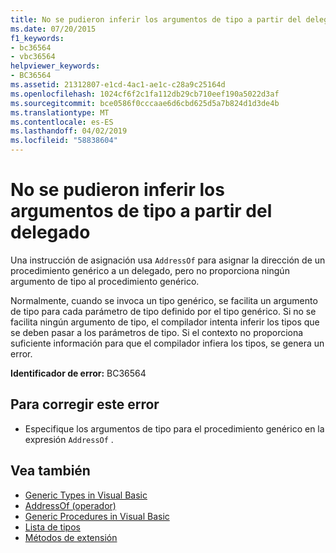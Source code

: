 ```yaml
---
title: No se pudieron inferir los argumentos de tipo a partir del delegado
ms.date: 07/20/2015
f1_keywords:
- bc36564
- vbc36564
helpviewer_keywords:
- BC36564
ms.assetid: 21312807-e1cd-4ac1-ae1c-c28a9c25164d
ms.openlocfilehash: 1024cf6f2c1fa112db29cb710eef190a5022d3af
ms.sourcegitcommit: bce0586f0cccaae6d6cbd625d5a7b824d1d3de4b
ms.translationtype: MT
ms.contentlocale: es-ES
ms.lasthandoff: 04/02/2019
ms.locfileid: "58838604"
---
```

# <a name="type-arguments-could-not-be-inferred-from-the-delegate"></a>No se pudieron inferir los argumentos de tipo a partir del delegado
Una instrucción de asignación usa `AddressOf` para asignar la dirección de un procedimiento genérico a un delegado, pero no proporciona ningún argumento de tipo al procedimiento genérico.  
  
 Normalmente, cuando se invoca un tipo genérico, se facilita un argumento de tipo para cada parámetro de tipo definido por el tipo genérico. Si no se facilita ningún argumento de tipo, el compilador intenta inferir los tipos que se deben pasar a los parámetros de tipo. Si el contexto no proporciona suficiente información para que el compilador infiera los tipos, se genera un error.  
  
 **Identificador de error:** BC36564  
  
## <a name="to-correct-this-error"></a>Para corregir este error  
  
-   Especifique los argumentos de tipo para el procedimiento genérico en la expresión `AddressOf` .  
  
## <a name="see-also"></a>Vea también

- [Generic Types in Visual Basic](../../../visual-basic/programming-guide/language-features/data-types/generic-types.md)
- [AddressOf (operador)](../../../visual-basic/language-reference/operators/addressof-operator.md)
- [Generic Procedures in Visual Basic](../../../visual-basic/programming-guide/language-features/data-types/generic-procedures.md)
- [Lista de tipos](../../../visual-basic/language-reference/statements/type-list.md)
- [Métodos de extensión](../../../visual-basic/programming-guide/language-features/procedures/extension-methods.md)
